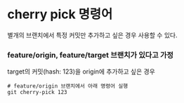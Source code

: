 # cherry pick 명령어
별개의 브랜치에서 특정 커밋만 추가하고 싶은 경우 사용할 수 있다.

### feature/origin, feature/target 브랜치가 있다고 가정

target의 커밋(hash: 123)을 origin에 추가하고 싶은 경우
```
# feature/origin 브랜치에서 아래 명령어 실행
git cherry-pick 123
```
